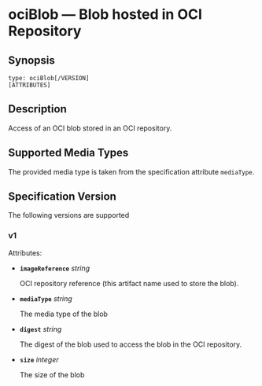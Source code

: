 # ociBlob — Blob hosted in OCI Repository

## Synopsis

```text
type: ociBlob[/VERSION]
[ATTRIBUTES]
```

## Description

Access of an OCI blob stored in an OCI repository.

## Supported Media Types

The provided media type is taken from the specification attribute `mediaType`.

## Specification Version

The following versions are supported

### v1

Attributes:

- **`imageReference`** *string*

  OCI repository reference (this artifact name used to store the blob).

- **`mediaType`** *string*

  The media type of the blob

- **`digest`** *string*

  The digest of the blob used to access the blob in the OCI repository.

- **`size`** *integer*

  The size of the blob
